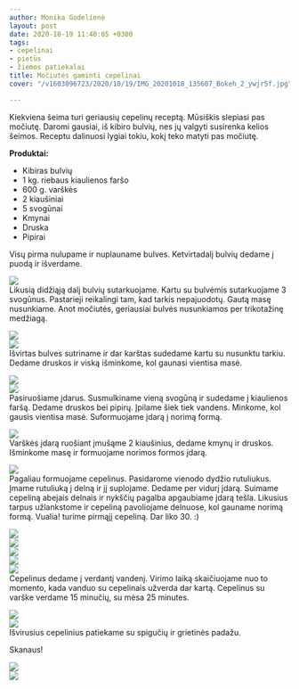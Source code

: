 ```yaml
---
author: Monika Godelienė
layout: post
date: 2020-10-19 11:40:05 +0300
tags:
- cepelinai
- pietūs
- žiemos patiekalai
title: Močiutės gaminti cepelinai
cover: "/v1603096723/2020/10/19/IMG_20201018_135607_Bokeh_2_ywjr5f.jpg"

---
```

Kiekviena šeima turi geriausių cepelinų receptą. Mūsiškis slepiasi pas močiutę. Daromi gausiai, iš kibiro bulvių, nes jų valgyti susirenka kelios šeimos. Receptu dalinuosi lygiai tokiu, kokį teko matyti pas močiutę.

**Produktai:**

* Kibiras bulvių
* 1 kg. riebaus kiaulienos faršo
* 600 g. varškės
* 2 kiaušiniai
* 5 svogūnai
* Kmynai
* Druska
* Pipirai

Visų pirma nulupame ir nuplauname bulves. Ketvirtadalį bulvių dedame į puodą ir išverdame.  
  
![](https://res.cloudinary.com/monikagod/image/upload/v1603096738/2020/10/19/IMG_20201018_112816_Bokeh_2_k0oiou.jpg)  
Likusią didžiąją dalį bulvių sutarkuojame. Kartu su bulvėmis sutarkuojame 3 svogūnus. Pastarieji reikalingi tam, kad tarkis nepajuodotų. Gautą masę nusunkiame. Anot močiutės, geriausiai bulvės nusunkiamos per trikotažinę medžiagą.  
  
![](https://res.cloudinary.com/monikagod/image/upload/v1603096722/2020/10/19/IMG_20201018_115406_Bokeh_2_bjnbsy.jpg)  
![](https://res.cloudinary.com/monikagod/image/upload/v1603096722/2020/10/19/IMG_20201018_120707_Bokeh_2_brkmfz.jpg)  
Išvirtas bulves sutriname ir dar karštas sudedame kartu su nusunktu tarkiu. Dedame druskos ir viską išminkome, kol gaunasi vientisa masė.  
  
![](https://res.cloudinary.com/monikagod/image/upload/v1603096722/2020/10/19/IMG_20201018_123038_Bokeh_2_m0vnbt.jpg)  
![](https://res.cloudinary.com/monikagod/image/upload/v1603096722/2020/10/19/IMG_20201018_123201_gubasc.jpg)  
Pasiruošiame įdarus. Susmulkiname vieną svogūną ir sudedame į kiaulienos faršą. Dedame druskos bei pipirų. Įpilame šiek tiek vandens. Minkome, kol gausis vientisa masė. Suformuojame įdarą į norimą formą.  
  
![](https://res.cloudinary.com/monikagod/image/upload/v1603096738/2020/10/19/IMG_20201018_111038_Bokeh_2_uly5pb.jpg)  
Varškės įdarą ruošiant įmušąme 2 kiaušinius, dedame kmynų ir druskos. Išminkome masę ir formuojame norimos formos įdarą.  
  
![](https://res.cloudinary.com/monikagod/image/upload/v1603096737/2020/10/19/IMG_20201018_111021_Bokeh_2_r1s54v.jpg)  
Pagaliau formuojame cepelinus. Pasidarome vienodo dydžio rutuliukus. Įmame rutuliuką į delną ir jį suplojame. Dedame per vidurį įdarą. Suimame cepeliną abejais delnais ir nykščių pagalba apgaubiame įdarą tešla. Likusius tarpus užlankstome ir cepeliną pavoliojame delnuose, kol gauname norimą formą. Vualia! turime pirmąjį cepeliną. Dar liko 30. :)  
  
![](https://res.cloudinary.com/monikagod/image/upload/v1603096722/2020/10/19/IMG_20201018_123918_Bokeh_2_bh4hvo.jpg)  
![](https://res.cloudinary.com/monikagod/image/upload/v1603096722/2020/10/19/IMG_20201018_123924_Bokeh_2_ag4t6a.jpg)  
![](https://res.cloudinary.com/monikagod/image/upload/v1603096722/2020/10/19/IMG_20201018_123931_Bokeh_2_ofy0us.jpg)  
![](https://res.cloudinary.com/monikagod/image/upload/v1603096722/2020/10/19/IMG_20201018_123936_Bokeh_2_kz39am.jpg)  
![](https://res.cloudinary.com/monikagod/image/upload/v1603096722/2020/10/19/IMG_20201018_124815_Bokeh_2_vlww6y.jpg)  
Cepelinus dedame į verdantį vandenį. Virimo laiką skaičiuojame nuo to momento, kada vanduo su cepelinais užverda dar kartą. Cepelinus su varške verdame 15 minučių, su mėsa 25 minutes.  
  
![](https://res.cloudinary.com/monikagod/image/upload/v1603096723/2020/10/19/IMG_20201018_132445_Bokeh_2_irduuc.jpg)  
![](https://res.cloudinary.com/monikagod/image/upload/v1603096723/2020/10/19/IMG_20201018_134720_Bokeh_2_zh6elw.jpg)  
Išvirusius cepelinius patiekame su spigučių ir grietinės padažu.  
  
Skanaus!  
  
![](https://res.cloudinary.com/monikagod/image/upload/v1603096723/2020/10/19/IMG_20201018_140928_Bokeh_2_dnchzc.jpg)  
![](https://res.cloudinary.com/monikagod/image/upload/v1603096723/2020/10/19/IMG_20201018_135607_Bokeh_2_ywjr5f.jpg)